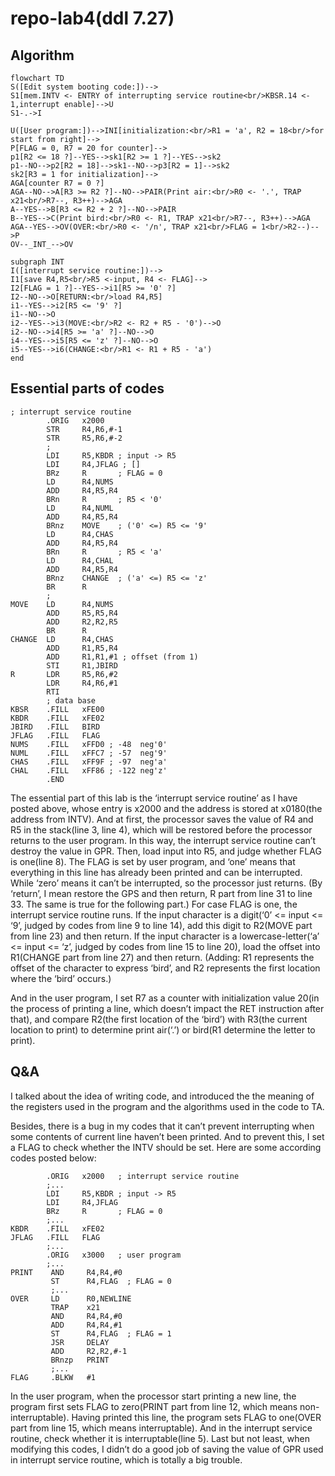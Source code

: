 # repo-lab4(ddl 7.27)

## Algorithm

```mermaid
flowchart TD
S([Edit system booting code:])-->
S1[mem.INTV <- ENTRY of interrupting service routine<br/>KBSR.14 <- 1,interrupt enable]-->U
S1-.->I

U([User program:])-->INI[initialization:<br/>R1 = 'a', R2 = 18<br/>for start from right]-->
P[FLAG = 0, R7 = 20 for counter]-->
p1[R2 <= 18 ?]--YES-->sk1[R2 >= 1 ?]--YES-->sk2
p1--NO-->p2[R2 = 18]-->sk1--NO-->p3[R2 = 1]-->sk2
sk2[R3 = 1 for initialization]-->
AGA[counter R7 = 0 ?]
AGA--NO-->A[R3 >= R2 ?]--NO-->PAIR(Print air:<br/>R0 <- '.', TRAP x21<br/>R7--, R3++)-->AGA
A--YES-->B[R3 <= R2 + 2 ?]--NO-->PAIR
B--YES-->C(Print bird:<br/>R0 <- R1, TRAP x21<br/>R7--, R3++)-->AGA
AGA--YES-->OV(OVER:<br/>R0 <- '/n', TRAP x21<br/>FLAG = 1<br/>R2--)-->P
OV--_INT_-->OV

subgraph INT
I([interrupt service routine:])-->
I1[save R4,R5<br/>R5 <-input, R4 <- FLAG]-->
I2[FLAG = 1 ?]--YES-->i1[R5 >= '0' ?]
I2--NO-->O[RETURN:<br/>load R4,R5]
i1--YES-->i2[R5 <= '9' ?]
i1--NO-->O
i2--YES-->i3(MOVE:<br/>R2 <- R2 + R5 - '0')-->O
i2--NO-->i4[R5 >= 'a' ?]--NO-->O
i4--YES-->i5[R5 <= 'z' ?]--NO-->O
i5--YES-->i6(CHANGE:<br/>R1 <- R1 + R5 - 'a')
end

```



## Essential parts of codes

```assembly
; interrupt service routine
        .ORIG   x2000
        STR     R4,R6,#-1
        STR     R5,R6,#-2
        ;
        LDI     R5,KBDR ; input -> R5
        LDI     R4,JFLAG ; []
        BRz     R       ; FLAG = 0
        LD      R4,NUMS
        ADD     R4,R5,R4
        BRn     R       ; R5 < '0'
        LD      R4,NUML
        ADD     R4,R5,R4
        BRnz    MOVE    ; ('0' <=) R5 <= '9'
        LD      R4,CHAS
        ADD     R4,R5,R4
        BRn     R       ; R5 < 'a'
        LD      R4,CHAL
        ADD     R4,R5,R4
        BRnz    CHANGE  ; ('a' <=) R5 <= 'z'
        BR      R
        ;
MOVE    LD      R4,NUMS
        ADD     R5,R5,R4
        ADD     R2,R2,R5
        BR      R
CHANGE  LD      R4,CHAS
        ADD     R1,R5,R4 
        ADD     R1,R1,#1 ; offset (from 1)
        STI     R1,JBIRD
R       LDR     R5,R6,#2
        LDR     R4,R6,#1
        RTI    
        ; data base
KBSR    .FILL   xFE00
KBDR    .FILL   xFE02
JBIRD   .FILL   BIRD
JFLAG   .FILL   FLAG
NUMS    .FILL   xFFD0 ; -48  neg'0'
NUML    .FILL   xFFC7 ; -57  neg'9'
CHAS    .FILL   xFF9F ; -97  neg'a'
CHAL    .FILL   xFF86 ; -122 neg'z'
        .END
```

The essential part of this lab is the ‘interrupt service routine’ as I have posted above, whose entry is x2000 and the address is stored at x0180(the address from INTV).
And at first, the processor saves the value of R4 and R5 in the stack(line 3, line 4), which will be restored before the processor returns to the user program. In this way, the interrupt service routine can’t destroy the value in GPR.
Then, load input into R5, and judge whether FLAG is one(line 8). The FLAG is set by user program, and ‘one’ means that everything in this line has already been printed and can be interrupted. While ‘zero’ means it can’t be interrupted, so the processor just returns. (By ‘return’, I mean restore the GPS and then return, R part from line 31 to line 33. The same is true for the following part.)
For case FLAG is one, the interrupt service routine runs. If the input character is a digit(‘0’ <= input <= ‘9’, judged by codes from line 9 to line 14), add this digit to R2(MOVE part from line 23) and then return. If the input character is a lowercase-letter(‘a’ <= input <= ‘z’, judged by codes from line 15 to line 20), load the offset into R1(CHANGE part from line 27) and then return. (Adding: R1 represents the offset of the character to express ‘bird’,  and R2 represents the first location where the ‘bird’ occurs.)

And in the user program, I set R7 as a counter with initialization value 20(in the process of printing a line, which doesn’t impact the RET instruction after that), and compare R2(the first location of the ‘bird’) with R3(the current location to print) to determine print air(‘.’) or bird(R1 determine the letter to print).

## Q&A

I talked about the idea of writing code, and introduced the the meaning of the registers used in the program and the algorithms used in the code to TA. 

Besides, there is a bug in my codes that it can’t prevent interrupting when some contents of current line haven’t been printed. And to prevent this, I set a FLAG to check whether the INTV should be set. Here are some according codes posted below:

```assembly
		.ORIG	x2000	; interrupt service routine
		;...
		LDI     R5,KBDR ; input -> R5
		LDI     R4,JFLAG
		BRz     R       ; FLAG = 0
		;...
KBDR    .FILL   xFE02
JFLAG   .FILL   FLAG
		;...
		.ORIG	x3000	; user program
		;...
PRINT    AND     R4,R4,#0
         ST      R4,FLAG  ; FLAG = 0
         ;...
OVER     LD      R0,NEWLINE
         TRAP    x21
         AND     R4,R4,#0
         ADD     R4,R4,#1
         ST      R4,FLAG  ; FLAG = 1
         JSR     DELAY
         ADD     R2,R2,#-1
         BRnzp   PRINT
         ;...
FLAG     .BLKW   #1    
```

In the user program, when the processor start printing a new line, the program first sets FLAG to zero(PRINT part from line 12, which means non-interruptable). Having printed this line, the program sets FLAG to one(OVER part from line 15, which means interruptable).
And in the interrupt service routine, check whether it is interruptable(line 5).
Last but not least, when modifying this codes, I didn’t do a good job of saving the value of GPR used in interrupt service routine, which is totally a big trouble.
